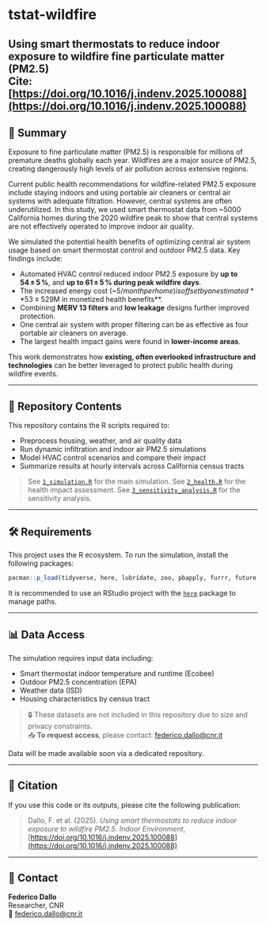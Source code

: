 # tstat-wildfire

Using smart thermostats to reduce indoor exposure to wildfire fine particulate matter (PM2.5)  
Cite: [https://doi.org/10.1016/j.indenv.2025.100088](https://doi.org/10.1016/j.indenv.2025.100088)  
---  

## 🧠 Summary

Exposure to fine particulate matter (PM2.5) is responsible for millions of premature deaths globally each year. Wildfires are a major source of PM2.5, creating dangerously high levels of air pollution across extensive regions.

Current public health recommendations for wildfire-related PM2.5 exposure include staying indoors and using portable air cleaners or central air systems with adequate filtration. However, central systems are often underutilized. In this study, we used smart thermostat data from ~5000 California homes during the 2020 wildfire peak to show that central systems are not effectively operated to improve indoor air quality.

We simulated the potential health benefits of optimizing central air system usage based on smart thermostat control and outdoor PM2.5 data. Key findings include:

- Automated HVAC control reduced indoor PM2.5 exposure by **up to 54 ± 5 %**, and **up to 61 ± 5 % during peak wildfire days**.
- The increased energy cost (~$5/month per home) is offset by an estimated **53 ± 5 % reduction in premature mortality**, corresponding to **$29M in monetized health benefits**.
- Combining **MERV 13 filters** and **low leakage** designs further improved protection.
- One central air system with proper filtering can be as effective as four portable air cleaners on average.
- The largest health impact gains were found in **lower-income areas**.

This work demonstrates how **existing, often overlooked infrastructure and technologies** can be better leveraged to protect public health during wildfire events.

---

## 📁 Repository Contents

This repository contains the R scripts required to:

- Preprocess housing, weather, and air quality data
- Run dynamic infiltration and indoor air PM2.5 simulations
- Model HVAC control scenarios and compare their impact
- Summarize results at hourly intervals across California census tracts

> See [`1_simulation.R`](./1_simulation.R) for the main simulation.
> See [`2_health.R`](./2_health.R) for the health impact assessment.
> See [`3_sensitivity_analysis.R`](./3_sensitivity_analysis.R) for the sensitivity analysis.

---

## 🛠 Requirements

This project uses the R ecosystem. To run the simulation, install the following packages:

```r
pacman::p_load(tidyverse, here, lubridate, zoo, pbapply, furrr, future.apply)
```

It is recommended to use an RStudio project with the [`here`](https://github.com/jennybc/here_here) package to manage paths.

---

## 📊 Data Access

The simulation requires input data including:

- Smart thermostat indoor temperature and runtime (Ecobee)
- Outdoor PM2.5 concentration (EPA)
- Weather data (ISD)
- Housing characteristics by census tract

> 🔒 These datasets are not included in this repository due to size and privacy constraints.  
> 📥 **To request access**, please contact: [federico.dallo@cnr.it](mailto:federico.dallo@cnr.it)

Data will be made available soon via a dedicated repository.

---

## 📜 Citation

If you use this code or its outputs, please cite the following publication:

> Dallo, F. et al. (2025). *Using smart thermostats to reduce indoor exposure to wildfire PM2.5*. *Indoor Environment*, [https://doi.org/10.1016/j.indenv.2025.100088](https://doi.org/10.1016/j.indenv.2025.100088)

---

## 👤 Contact

**Federico Dallo**  
Researcher, CNR  
📧 [federico.dallo@cnr.it](mailto:federico.dallo@cnr.it)

